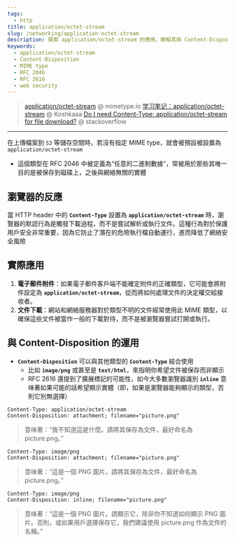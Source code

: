 ```yaml
---
tags:
  - http
title: application/octet-stream
slug: /networking/application-octet-stream
description: 探索 application/octet-stream 的應用，瞭解其與 Content-Disposition 的互動，並探討如何安全地處理未知類型文件的下載和顯示。
keywords:
  - application/octet-stream
  - Content-Disposition
  - MIME type
  - RFC 2046
  - RFC 2616
  - web security
---
```


> [application/octet-stream](https://mimetype.io/application/octet-stream) @ mimetype.io
> [学习笔记：application/octet-stream](https://www.cnblogs.com/RioTian/p/17592907.html) @ Koshkaaa
> [Do I need Content-Type: application/octet-stream for file download?](https://stackoverflow.com/questions/20508788/do-i-need-content-type-application-octet-stream-for-file-download) @ stackoverflow
---
在上傳檔案到 `S3` 等儲存空間時，若沒有指定 MIME type，就會被預設被設置為 `application/octet-stream`
- 這個類型在 RFC 2046 中被定義為“任意的二進制數據”，常被用於那些其唯一目的是被保存到磁碟上，之後與網絡無關的實體
## **瀏覽器的反應**
當 HTTP header 中的 **`Content-Type`** 設置為 **`application/octet-stream`** 時，瀏覽器的默認行為是觸發下載過程，而不是嘗試解析或執行文件。這種行為對於保護用戶安全非常重要，因為它防止了潛在的危險執行檔自動運行，進而降低了網絡安全風險
## **實際應用**
1. **電子郵件附件**：如果電子郵件客戶端不能確定附件的正確類型，它可能會將附件設定為 **`application/octet-stream`**，從而將如何處理文件的決定權交給接收者。
2. **文件下載**：網站和網絡服務器對於類型不明的文件經常使用此 MIME 類型，以確保這些文件被當作一般的下載對待，而不是被瀏覽器嘗試打開或執行。
## **與 Content-Disposition 的運用**
- **`Content-Disposition`** 可以與其他類型的 **`Content-Type`** 結合使用
    - 比如 **`image/png`** 或甚至是 **`text/html`**，來指明你希望文件被保存而非顯示
    - RFC 2616 還提到了擴展標記的可能性，如今大多數瀏覽器識別 **`inline`** 意味著如果可能的話希望顯示實體（即，如果是瀏覽器能夠顯示的類型，否則它別無選擇）
```
Content-Type: application/octet-stream
Content-Disposition: attachment; filename="picture.png"
```
> 意味著：“我不知道這是什麼。請將其保存為文件，最好命名為 picture.png。”


```
Content-Type: image/png
Content-Disposition: attachment; filename="picture.png"
```
> 意味著：“這是一個 PNG 圖片。請將其保存為文件，最好命名為 picture.png。”


```
Content-Type: image/png
Content-Disposition: inline; filename="picture.png"
```
> 意味著：“這是一個 PNG 圖片。請顯示它，除非你不知道如何顯示 PNG 圖片。否則，或如果用戶選擇保存它，我們建議使用 picture.png 作為文件的名稱。”